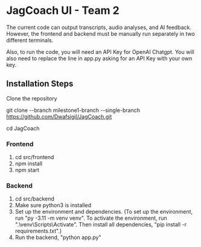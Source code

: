 #  JagCoach UI - Team 2

The current code can output transcripts, audio analyses, and AI feedback. However, the frontend and backend must be manually run separately in two different terminals.

Also, to run the code, you will need an API Key for OpenAI Chatgpt. You will also need to replace the line in app.py asking for an API Key with your own key.

## Installation Steps

Clone the repository 

git clone --branch milestone1-branch --single-branch https://github.com/Dwafsigil/JagCoach.git

cd JagCoach


### Frontend 

1. cd src/frontend
2. npm install
3. npm start

### Backend 

1. cd src/backend
2. Make sure python3 is installed 
3. Set up the environment and dependencies. (To set up the environment, run "py -3.11 -m venv venv". To activate the environment, run ".\venv\Scripts\Activate". Then install all dependencies, "pip install -r requirements.txt".)
4. Run the backend, "python app.py"

